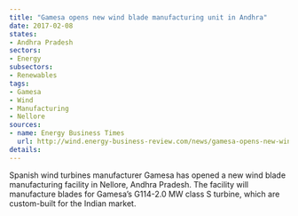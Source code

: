 ```yaml
---
title: "Gamesa opens new wind blade manufacturing unit in Andhra"
date: 2017-02-08
states:
- Andhra Pradesh
sectors:
- Energy
subsectors:
- Renewables
tags:
- Gamesa
- Wind
- Manufacturing
- Nellore
sources:
- name: Energy Business Times
  url: http://wind.energy-business-review.com/news/gamesa-opens-new-wind-blade-manufacturing-facility-in-andhra-pradesh-india-030217-5731405
details:
---
```


Spanish wind turbines manufacturer Gamesa has opened a new wind blade manufacturing facility in Nellore, Andhra Pradesh. The facility will manufacture blades for Gamesa’s G114-2.0 MW class S turbine, which are custom-built for the Indian market.
